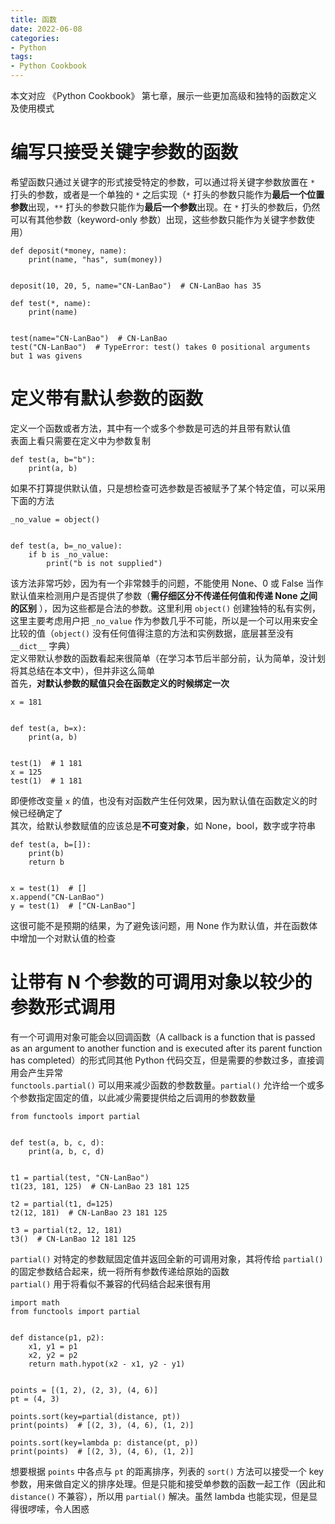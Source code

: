 ```yaml
---
title: 函数
date: 2022-06-08
categories: 
- Python
tags:
- Python Cookbook
---
```



本文对应 《Python Cookbook》 第七章，展示一些更加高级和独特的函数定义及使用模式  


# 编写只接受关键字参数的函数
希望函数只通过关键字的形式接受特定的参数，可以通过将关键字参数放置在 `*` 打头的参数，或者是一个单独的 `*` 之后实现（`*` 打头的参数只能作为**最后一个位置参数**出现，`**` 打头的参数只能作为**最后一个参数**出现。在 `*` 打头的参数后，仍然可以有其他参数（keyword-only 参数）出现，这些参数只能作为关键字参数使用）
```
def deposit(*money, name):
    print(name, "has", sum(money))


deposit(10, 20, 5, name="CN-LanBao")  # CN-LanBao has 35

```
```
def test(*, name):
    print(name)


test(name="CN-LanBao")  # CN-LanBao
test("CN-LanBao")  # TypeError: test() takes 0 positional arguments but 1 was givens

```


# 定义带有默认参数的函数
定义一个函数或者方法，其中有一个或多个参数是可选的并且带有默认值  
表面上看只需要在定义中为参数复制
```
def test(a, b="b"):
    print(a, b)

```
如果不打算提供默认值，只是想检查可选参数是否被赋予了某个特定值，可以采用下面的方法
```
_no_value = object()


def test(a, b=_no_value):
    if b is _no_value:
        print("b is not supplied")

```
该方法非常巧妙，因为有一个非常棘手的问题，不能使用 None、0 或 False 当作默认值来检测用户是否提供了参数（**需仔细区分不传递任何值和传递 None 之间的区别**  ），因为这些都是合法的参数。这里利用 `object()` 创建独特的私有实例，这里主要考虑用户把 `_no_value` 作为参数几乎不可能，所以是一个可以用来安全比较的值（`object()` 没有任何值得注意的方法和实例数据，底层甚至没有 `__dict__` 字典）  
定义带默认参数的函数看起来很简单（在学习本节后半部分前，认为简单，没计划将其总结在本文中），但并非这么简单  
首先，**对默认参数的赋值只会在函数定义的时候绑定一次**
```
x = 181


def test(a, b=x):
    print(a, b)


test(1)  # 1 181
x = 125
test(1)  # 1 181

```
即便修改变量 `x` 的值，也没有对函数产生任何效果，因为默认值在函数定义的时候已经确定了  
其次，给默认参数赋值的应该总是**不可变对象**，如 None，bool，数字或字符串
```
def test(a, b=[]):
    print(b)
    return b


x = test(1)  # []
x.append("CN-LanBao")
y = test(1)  # ["CN-LanBao"]

```
这很可能不是预期的结果，为了避免该问题，用 None 作为默认值，并在函数体中增加一个对默认值的检查



# 让带有 N 个参数的可调用对象以较少的参数形式调用
有一个可调用对象可能会以回调函数（A callback is a function that is passed as an argument to another function and is executed after its parent function has completed）的形式同其他 Python 代码交互，但是需要的参数过多，直接调用会产生异常  
`functools.partial()` 可以用来减少函数的参数数量。`partial()` 允许给一个或多个参数指定固定的值，以此减少需要提供给之后调用的参数数量
```
from functools import partial


def test(a, b, c, d):
    print(a, b, c, d)


t1 = partial(test, "CN-LanBao")
t1(23, 181, 125)  # CN-LanBao 23 181 125

t2 = partial(t1, d=125)
t2(12, 181)  # CN-LanBao 23 181 125

t3 = partial(t2, 12, 181)
t3()  # CN-LanBao 12 181 125

```
`partial()` 对特定的参数赋固定值并返回全新的可调用对象，其将传给 `partial()` 的固定参数结合起来，统一将所有参数传递给原始的函数  
`partial()` 用于将看似不兼容的代码结合起来很有用
```
import math
from functools import partial


def distance(p1, p2):
    x1, y1 = p1
    x2, y2 = p2
    return math.hypot(x2 - x1, y2 - y1)


points = [(1, 2), (2, 3), (4, 6)]
pt = (4, 3)

points.sort(key=partial(distance, pt))
print(points)  # [(2, 3), (4, 6), (1, 2)]

points.sort(key=lambda p: distance(pt, p))
print(points)  # [(2, 3), (4, 6), (1, 2)]

```
想要根据 `points` 中各点与 `pt` 的距离排序，列表的 `sort()` 方法可以接受一个 key 参数，用来做自定义的排序处理。但是只能和接受单参数的函数一起工作（因此和 `distance()` 不兼容），所以用 `partial()` 解决。虽然 lambda 也能实现，但是显得很啰嗦，令人困惑